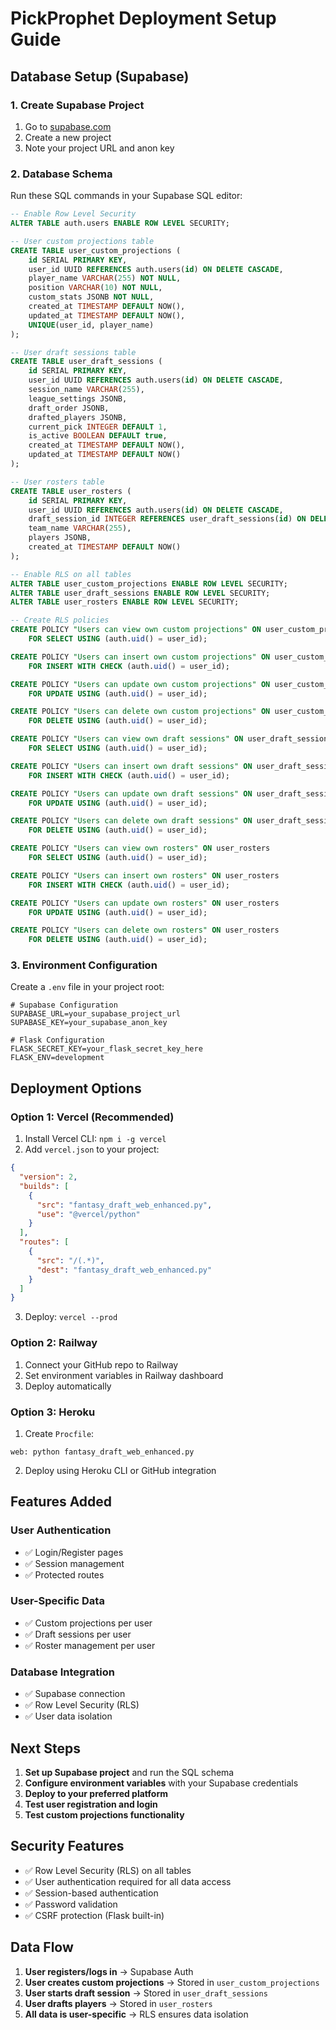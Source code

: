 # PickProphet Deployment Setup Guide

## Database Setup (Supabase)

### 1. Create Supabase Project
1. Go to [supabase.com](https://supabase.com)
2. Create a new project
3. Note your project URL and anon key

### 2. Database Schema
Run these SQL commands in your Supabase SQL editor:

```sql
-- Enable Row Level Security
ALTER TABLE auth.users ENABLE ROW LEVEL SECURITY;

-- User custom projections table
CREATE TABLE user_custom_projections (
    id SERIAL PRIMARY KEY,
    user_id UUID REFERENCES auth.users(id) ON DELETE CASCADE,
    player_name VARCHAR(255) NOT NULL,
    position VARCHAR(10) NOT NULL,
    custom_stats JSONB NOT NULL,
    created_at TIMESTAMP DEFAULT NOW(),
    updated_at TIMESTAMP DEFAULT NOW(),
    UNIQUE(user_id, player_name)
);

-- User draft sessions table
CREATE TABLE user_draft_sessions (
    id SERIAL PRIMARY KEY,
    user_id UUID REFERENCES auth.users(id) ON DELETE CASCADE,
    session_name VARCHAR(255),
    league_settings JSONB,
    draft_order JSONB,
    drafted_players JSONB,
    current_pick INTEGER DEFAULT 1,
    is_active BOOLEAN DEFAULT true,
    created_at TIMESTAMP DEFAULT NOW(),
    updated_at TIMESTAMP DEFAULT NOW()
);

-- User rosters table
CREATE TABLE user_rosters (
    id SERIAL PRIMARY KEY,
    user_id UUID REFERENCES auth.users(id) ON DELETE CASCADE,
    draft_session_id INTEGER REFERENCES user_draft_sessions(id) ON DELETE CASCADE,
    team_name VARCHAR(255),
    players JSONB,
    created_at TIMESTAMP DEFAULT NOW()
);

-- Enable RLS on all tables
ALTER TABLE user_custom_projections ENABLE ROW LEVEL SECURITY;
ALTER TABLE user_draft_sessions ENABLE ROW LEVEL SECURITY;
ALTER TABLE user_rosters ENABLE ROW LEVEL SECURITY;

-- Create RLS policies
CREATE POLICY "Users can view own custom projections" ON user_custom_projections
    FOR SELECT USING (auth.uid() = user_id);

CREATE POLICY "Users can insert own custom projections" ON user_custom_projections
    FOR INSERT WITH CHECK (auth.uid() = user_id);

CREATE POLICY "Users can update own custom projections" ON user_custom_projections
    FOR UPDATE USING (auth.uid() = user_id);

CREATE POLICY "Users can delete own custom projections" ON user_custom_projections
    FOR DELETE USING (auth.uid() = user_id);

CREATE POLICY "Users can view own draft sessions" ON user_draft_sessions
    FOR SELECT USING (auth.uid() = user_id);

CREATE POLICY "Users can insert own draft sessions" ON user_draft_sessions
    FOR INSERT WITH CHECK (auth.uid() = user_id);

CREATE POLICY "Users can update own draft sessions" ON user_draft_sessions
    FOR UPDATE USING (auth.uid() = user_id);

CREATE POLICY "Users can delete own draft sessions" ON user_draft_sessions
    FOR DELETE USING (auth.uid() = user_id);

CREATE POLICY "Users can view own rosters" ON user_rosters
    FOR SELECT USING (auth.uid() = user_id);

CREATE POLICY "Users can insert own rosters" ON user_rosters
    FOR INSERT WITH CHECK (auth.uid() = user_id);

CREATE POLICY "Users can update own rosters" ON user_rosters
    FOR UPDATE USING (auth.uid() = user_id);

CREATE POLICY "Users can delete own rosters" ON user_rosters
    FOR DELETE USING (auth.uid() = user_id);
```

### 3. Environment Configuration
Create a `.env` file in your project root:

```env
# Supabase Configuration
SUPABASE_URL=your_supabase_project_url
SUPABASE_KEY=your_supabase_anon_key

# Flask Configuration
FLASK_SECRET_KEY=your_flask_secret_key_here
FLASK_ENV=development
```

## Deployment Options

### Option 1: Vercel (Recommended)
1. Install Vercel CLI: `npm i -g vercel`
2. Add `vercel.json` to your project:

```json
{
  "version": 2,
  "builds": [
    {
      "src": "fantasy_draft_web_enhanced.py",
      "use": "@vercel/python"
    }
  ],
  "routes": [
    {
      "src": "/(.*)",
      "dest": "fantasy_draft_web_enhanced.py"
    }
  ]
}
```

3. Deploy: `vercel --prod`

### Option 2: Railway
1. Connect your GitHub repo to Railway
2. Set environment variables in Railway dashboard
3. Deploy automatically

### Option 3: Heroku
1. Create `Procfile`:
```
web: python fantasy_draft_web_enhanced.py
```

2. Deploy using Heroku CLI or GitHub integration

## Features Added

### User Authentication
- ✅ Login/Register pages
- ✅ Session management
- ✅ Protected routes

### User-Specific Data
- ✅ Custom projections per user
- ✅ Draft sessions per user
- ✅ Roster management per user

### Database Integration
- ✅ Supabase connection
- ✅ Row Level Security (RLS)
- ✅ User data isolation

## Next Steps

1. **Set up Supabase project** and run the SQL schema
2. **Configure environment variables** with your Supabase credentials
3. **Deploy to your preferred platform**
4. **Test user registration and login**
5. **Test custom projections functionality**

## Security Features

- ✅ Row Level Security (RLS) on all tables
- ✅ User authentication required for all data access
- ✅ Session-based authentication
- ✅ Password validation
- ✅ CSRF protection (Flask built-in)

## Data Flow

1. **User registers/logs in** → Supabase Auth
2. **User creates custom projections** → Stored in `user_custom_projections`
3. **User starts draft session** → Stored in `user_draft_sessions`
4. **User drafts players** → Stored in `user_rosters`
5. **All data is user-specific** → RLS ensures data isolation 